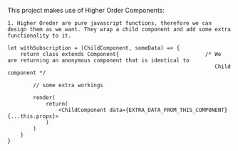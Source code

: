 This project makes use of Higher Order Components:

    1. Higher Oreder are pure javascript functions, therefore we can design them as we want. They wrap a child component and add some extra functionality to it.

    let withSubscription = (ChildComponent, someData) => {
        return class extends Component{                           /* We are returning an anonymous component that is identical to
                                                                     Child component */
            
            // some extra workings
            
            render(
                return(
                    <ChildComponent data={EXTRA_DATA_FROM_THIS_COMPONENT} {...this.props}>
                )
            )
        }
    }